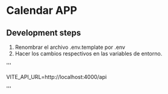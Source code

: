 # Calendar APP

## Development steps

1. Renombrar el archivo .env.template por .env
2. Hacer los cambios respectivos en las variables de entorno.

'''

VITE_API_URL=http://localhost:4000/api

'''